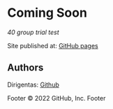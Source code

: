 # Coming Soon

_40 group trial test_

Site published at: [GitHub pages](https://dirigentas.github.io/trial_test/)


## Authors

Dirigentas: [Github](https://github.com/Dirigentas)

Footer © 2022 GitHub, Inc. Footer
